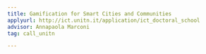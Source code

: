 ```yaml
---
title: Gamification for Smart Cities and Communities
applyurl: http://ict.unitn.it/application/ict_doctoral_school
advisor: Annapaola Marconi
tag: call_unitn

---
```

